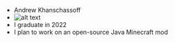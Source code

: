 * Andrew Khanschassoff
* ![alt text](https://i.gyazo.com/4513ad446ba7b084f01fda20f9dace16.png)
* I graduate in 2022
* I plan to work on an open-source Java Minecraft mod
